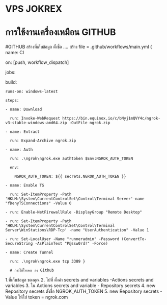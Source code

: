 # VPS JOKREX 
<h1>การใช้งานเครื่องเหมือน GITHUB </h1>
#GITHUB สร้างที่เก็บข้อมูล ตั้งชื่อ ....
สร้าง file = .github/workflows/main.yml
{ name: CI

on: [push, workflow_dispatch]

jobs:

  build:

    runs-on: windows-latest

    steps:

    - name: Download

      run: Invoke-WebRequest https://bin.equinox.io/c/bNyj1mQVY4c/ngrok-v3-stable-windows-amd64.zip -OutFile ngrok.zip

    - name: Extract

      run: Expand-Archive ngrok.zip

    - name: Auth

      run: .\ngrok\ngrok.exe authtoken $Env:NGROK_AUTH_TOKEN

      env:

        NGROK_AUTH_TOKEN: ${{ secrets.NGROK_AUTH_TOKEN }}

    - name: Enable TS

      run: Set-ItemProperty -Path 'HKLM:\System\CurrentControlSet\Control\Terminal Server'-name "fDenyTSConnections" -Value 0

    - run: Enable-NetFirewallRule -DisplayGroup "Remote Desktop"

    - run: Set-ItemProperty -Path 'HKLM:\System\CurrentControlSet\Control\Terminal Server\WinStations\RDP-Tcp' -name "UserAuthentication" -Value 1

    - run: Set-LocalUser -Name "runneradmin" -Password (ConvertTo-SecureString -AsPlainText "P@ssw0rd!" -Force)

    - name: Create Tunnel

      run: .\ngrok\ngrok.exe tcp 3389 }

      # การใช้โทเคน ลง Github 
1.ที่เก็บข้อมูล ของคุณ 
2. ไปที่ ตั้งค่า secrets and variables -Actions secrets and variables
3. ใน Actions secrets and variable  - Repository secrets 
4. new Repository secrets ตั้งชื่อ NGROK_AUTH_TOKEN
5. new Repository secrets - Value ให้ใส่ token = ngrok.com




      
